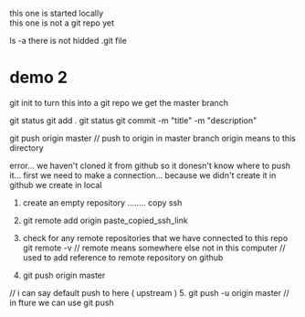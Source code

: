 this one is started locally   
this one is not a git repo yet

ls -a   there is not hidded .git file



# demo 2

git init
to turn this into a git repo
we get the master branch 


git status
git add .
git status
git commit -m "title" -m "description"

git push origin master
// push to origin in master branch  origin means to this directory

error...   we haven't cloned it from github
so it donesn't know where to push it...
first we need to make a connection...   because we didn't create it in github we create in local

1. create an empty repository ........  copy ssh
2. git remote add origin paste_copied_ssh_link
3. check for any remote repositories that we have connected to this repo 
   git remote -v
//  remote means somewhere else not in this computer
// used to add reference to remote repository on github 


4. git push origin master

// i can say default push to here  ( upstream )
5. git push -u origin master
// in fture we can use git push



